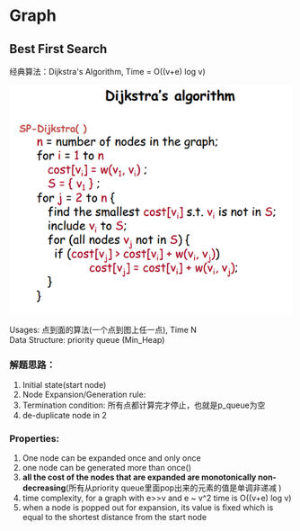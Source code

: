 # Graph

## Best First Search

经典算法：Dijkstra's Algorithm, Time = O\(\(v+e\) log v\)

![](../.gitbook/assets/image%20%281%29.png)

Usages: 点到面的算法\(一个点到图上任一点\), Time N  
Data Structure: priority queue \(Min\_Heap\)

###  **解题思路**：

1. Initial state\(start node\)
2. Node Expansion/Generation rule:
3. Termination condition: 所有点都计算完才停止，也就是p\_queue为空
4. de-duplicate node in 2

### Properties:

1. One node can be expanded once and only once
2. one node can be generated more than once\(\)
3. **all the cost of the nodes that are expanded are monotonically non-decreasing**\(所有从priority queue里面pop出来的元素的值是单调非递减 \)
4. time complexity, for a graph with e&gt;&gt;v and e ~ v^2 time is O\(\(v+e\) log v\)
5. when a node is popped out for expansion, its value is fixed which is equal to the shortest distance from the start node

